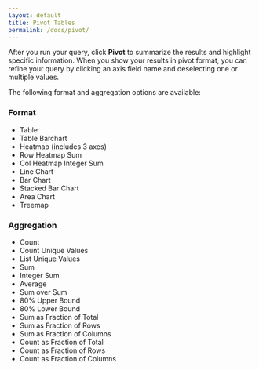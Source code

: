 ```yaml
---
layout: default
title: Pivot Tables
permalink: /docs/pivot/
---
```


After you run your query, click **Pivot** to summarize the results and highlight specific information. When you show your results in pivot format, you can refine your query by clicking an axis field name and deselecting one or multiple values.

The following format and aggregation options are available:

### Format

- Table
- Table Barchart
- Heatmap (includes 3 axes)
- Row Heatmap Sum
- Col Heatmap Integer Sum
- Line Chart 
- Bar Chart 
- Stacked Bar Chart 
- Area Chart 
- Treemap 




### Aggregation

- Count
- Count Unique Values
- List Unique Values
- Sum
- Integer Sum
- Average
- Sum over Sum
- 80% Upper Bound
- 80% Lower Bound
- Sum as Fraction of Total
- Sum as Fraction of Rows
- Sum as Fraction of Columns
- Count as Fraction of Total
- Count as Fraction of Rows
- Count as Fraction of Columns